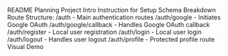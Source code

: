 README Planning
Project Intro
Instruction for Setup
Schema Breakdown
Route Structure:
/auth - Main authentication routes
/auth/google - Initiates Google OAuth
/auth/google/callback - Handles Google OAuth callback
/auth/register - Local user registration
/auth/login - Local user login
/auth/logout - Handles user logout
/auth/profile - Protected profile route
Visual Demo
